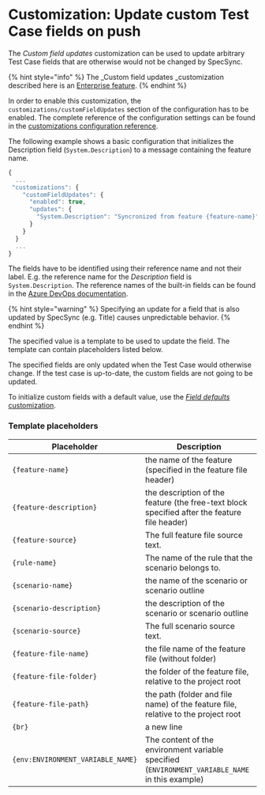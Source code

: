 # Customization: Update custom Test Case fields on push

The _Custom field updates_ customization can be used to update arbitrary Test Case fields that are otherwise would not be changed by SpecSync.&#x20;

{% hint style="info" %}
The _Custom field updates _customization described here is an [Enterprise feature](../../licensing.md).
{% endhint %}

In order to enable this customization, the `customizations/customFieldUpdates` section of the configuration has to be enabled. The complete reference of the configuration settings can be found in the [customizations configuration reference](../../reference/configuration/configuration-customizations.md#customfieldupdates).

The following example shows a basic configuration that initializes the Description field (`System.Description`) to a message containing the feature name.

```javascript
{
  ...
 "customizations": {
    "customFieldUpdates": {
      "enabled": true,
      "updates": {
        "System.Description": "Syncronized from feature {feature-name}"
      }
    }
  }
  ...
}
```

The fields have to be identified using their reference name and not their label. E.g. the reference name for the _Description_ field is `System.Description`. The reference names of the built-in fields can be found in the [Azure DevOps documentation](https://docs.microsoft.com/en-us/azure/devops/boards/work-items/guidance/work-item-field?view=azure-devops).

{% hint style="warning" %}
Specifying an update for a field that is also updated by SpecSync (e.g. Title) causes unpredictable behavior.&#x20;
{% endhint %}

The specified value is a template to be used to update the field. The template can contain placeholders listed below.

The specified fields are only updated when the Test Case would otherwise change. If the test case is up-to-date, the custom fields are not going to be updated.

To initialize custom fields with a default value, use the [_Field defaults_ customization](customization-setting-test-case-fields-with-default-values.md).

### Template placeholders

| Placeholder                       | Description                                                                                     |
| --------------------------------- | ----------------------------------------------------------------------------------------------- |
| `{feature-name}`                  | the name of the feature (specified in the feature file header)                                  |
| `{feature-description}`           | the description of the feature (the free-text block specified after the feature file header)    |
| `{feature-source}`                | The full feature file source text.                                                              |
| `{rule-name}`                     | The name of the rule that the scenario belongs to.                                              |
| `{scenario-name}`                 | the name of the scenario or scenario outline                                                    |
| `{scenario-description}`          | the description of the scenario or scenario outline                                             |
| `{scenario-source}`               | The full scenario source text.                                                                  |
| `{feature-file-name}`             | the file name of the feature file (without folder)                                              |
| `{feature-file-folder}`           | the folder of the feature file, relative to the project root                                    |
| `{feature-file-path}`             | the path (folder and file name) of the feature file, relative to the project root               |
| `{br}`                            | a new line                                                                                      |
| `{env:ENVIRONMENT_VARIABLE_NAME}` | The content of the environment variable specified (`ENVIRONMENT_VARIABLE_NAME` in this example) |
